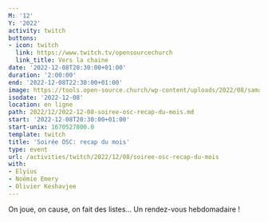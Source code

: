 ```yaml
---
M: '12'
Y: '2022'
activity: twitch
buttons:
- icon: twitch
  link: https://www.twitch.tv/opensourcechurch
  link_title: Vers la chaine
date: '2022-12-08T20:30:00+01:00'
duration: '2:00:00'
end: '2022-12-08T22:30:00+01:00'
image: https://tools.open-source.church/wp-content/uploads/2022/08/samantha-gades-LA6XfeVI5_c-unsplash-scaled.jpg
isodate: '2022-12-08'
location: en ligne
path: 2022/12/2022-12-08-soiree-osc-recap-du-mois.md
start: '2022-12-08T20:30:00+01:00'
start-unix: 1670527800.0
template: twitch
title: 'Soirée OSC: recap du mois'
type: event
url: /activities/twitch/2022/12/08/soiree-osc-recap-du-mois
with:
- Elyius
- Noémie Emery
- Olivier Keshavjee
---
```

On joue, on cause, on fait des listes... Un rendez-vous hebdomadaire !